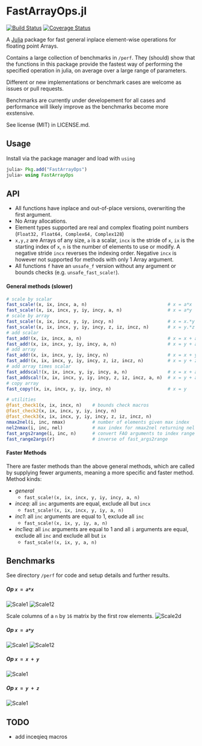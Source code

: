 
FastArrayOps.jl
===============

[![Build Status](https://travis-ci.org/gummif/FastArrayOps.jl.svg?branch=master)](https://travis-ci.org/gummif/FastArrayOps.jl)
[![Coverage Status](https://coveralls.io/repos/gummif/FastArrayOps.jl/badge.png)](https://coveralls.io/r/gummif/FastArrayOps.jl)

A [Julia](https://github.com/JuliaLang/julia) package for fast general inplace element-wise operations for floating point Arrays.

Contains a large collection of benchmarks in `/perf`. They (should) show that the functions in this package provide the fastest way of performing the specified operation in julia, on average over a large range of parameters.

Different or new implementations or benchmark cases are welcome as issues or pull requests.

Benchmarks are currently under developement for all cases and performance will likely improve as the benchmarks become more exstensive.

See license (MIT) in LICENSE.md.

Usage
---------

Install via the package manager and load with `using`

```julia
julia> Pkg.add("FastArrayOps")
julia> using FastArrayOps
```

API
---------

* All functions have inplace and out-of-place versions, overwriting the first argument.
* No Array allocations.
* Element types supported are real and complex floating point numbers (`Float32, Float64, Complex64, Complex128`)
* `x,y,z` are Arrays of any size, `a` is a scalar, `incx` is the stride of `x`, `ix` is the starting index of `x`, `n` is the number of elements to use or modify. A negative stride `incx` reverses the indexing order. Negative `incx` is however not supported for methods with only 1 Array argument.
* All functions `f` have an `unsafe_f` version without any argument or bounds checks (e.g. `unsafe_fast_scale!`).

#### General methods (slower)
```julia
# scale by scalar
fast_scale!(x, ix, incx, a, n)                              # x = a*x
fast_scale!(x, ix, incx, y, iy, incy, a, n)                 # x = a*y
# scale by array
fast_scale!(x, ix, incx, y, iy, incy, n)                    # x = x.*y
fast_scale!(x, ix, incx, y, iy, incy, z, iz, incz, n)       # x = y.*z
# add scalar
fast_add!(x, ix, incx, a, n)                                # x = x + a
fast_add!(x, ix, incx, y, iy, incy, a, n)                   # x = y + a
# add array
fast_add!(x, ix, incx, y, iy, incy, n)                      # x = x + y
fast_add!(x, ix, incx, y, iy, incy, z, iz, incz, n)         # x = y + z
# add array times scalar
fast_addscal!(x, ix, incx, y, iy, incy, a, n)               # x = x + a*y
fast_addscal!(x, ix, incx, y, iy, incy, z, iz, incz, a, n)  # x = y + a*z
# copy array
fast_copy!(x, ix, incx, y, iy, incy, n)                     # x = y
```

```julia
# utilities
@fast_check1(x, ix, incx, n)    # bounds check macros
@fast_check2(x, ix, incx, y, iy, incy, n)
@fast_check3(x, ix, incx, y, iy, incy, z, iz, incz, n)
nmax2nel(i, inc, nmax)          # number of elements given max index
nel2nmax(i, inc, nel)           # max index for nmax2nel returning nel
fast_args2range(i, inc, n)      # convert FAO arguments to index range
fast_range2args(r)              # inverse of fast_args2range
```

#### Faster Methods

There are faster methods than the above general methods, which are called by supplying fewer arguments, meaning a more specific and faster method. Method kinds:

* *general*
    * `fast_scale!(x, ix, incx, y, iy, incy, a, n)`
* *inceq*: all `inc` arguments are equal, exclude all but `incx` 
    * `fast_scale!(x, ix, incx, y, iy, a, n)`
* *inc1*: all `inc` arguments are equal to 1, exclude all `inc`
    * `fast_scale!(x, ix, y, iy, a, n)`
* *inc1ieq*: all `inc` arguments are equal to 1 and all `i` arguments are equal, exclude all `inc` and exclude all but `ix`
    * `fast_scale!(x, ix, y, a, n)`


Benchmarks
---------

See directory `/perf` for code and setup details and further results.

##### Op `x = a*x`
![Scale1](http://gummif.github.io/FAO/master/scale_incx1.png)
![Scale12](http://gummif.github.io/FAO/master/scale_incxnu.png)

Scale columns of a `n` by `16` matrix by the first row elements.
![Scale2d](http://gummif.github.io/FAO/master/scale_2d_incx1.png)

##### Op `x = a*y`
![Scale1](http://gummif.github.io/FAO/master/scale_oop_incx1.png)
![Scale12](http://gummif.github.io/FAO/master/scale_oop_incxnu.png)

##### Op `x = x + y`

![Scale1](http://gummif.github.io/FAO/master/addarr_incx1.png)

##### Op `x = y + z`

![Scale1](http://gummif.github.io/FAO/master/addarr_oop_incx1.png)

TODO
---------

* add inceqieq macros


